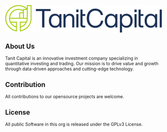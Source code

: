 <img src='https://github.com/tanit-capital/.github/blob/main/images/Asset%205-8-small.png'>


## About Us

Tanit Capital is an innovative investment company specializing in quantitative investing and trading. Our mission is to drive value and growth through data-driven approaches and cutting-edge technology.

## Contribution
All contributions to our opensource projects are welcome.

## License
All public Software in this org is released under the GPLv3 License.
